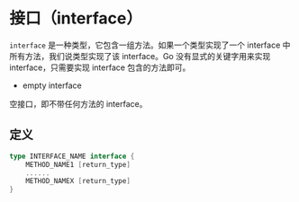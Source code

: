 # 接口（interface）

`interface` 是一种类型，它包含一组方法。如果一个类型实现了一个 interface 中所有方法，我们说类型实现了该 interface。Go 没有显式的关键字用来实现 interface，只需要实现 interface 包含的方法即可。

* empty interface

空接口，即不带任何方法的 interface。

## 定义

```go
type INTERFACE_NAME interface {
    METHOD_NAME1 [return_type]
    ......
    METHOD_NAMEX [return_type]
}
```